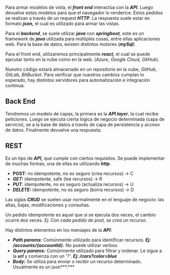 Para armar modelos de vista, el ***front end*** interactúa con la ***API***. Luego devuelve estos modelos para que el navegador lo renderice. Estos pedidos se realizan a través de un request ***HTTP***. La respuesta suele estar en formato ***json,*** el cual es utilizado para armar las vistas.

Para el ***backend***, se suele utilizar ***java*** con ***springboot,*** este es un framework de ***java*** utilizada para múltiples cosas, entre ellas aplicaciones web. Para la base de datos, existen distintos motores (***mySql***)

Para el front end, utilizaremos principalmente ***react,*** el cual se puede ejecutar tanto en la nube como en la web. (*Azure*, *Google Cloud*, *GitHub*).

Nuestro código estará almacenado en un repositorio en la nube, *GitHub*, *GitLab*, *BitBucket*. Para verificar que nuestros cambios cumplan lo esperado, hay distintos servidores para automatización e integración continua.

## Back End

Tendremos un modelo de capas, la primera es la ***API layer***, la cual recibe peticiones. Luego se ejecuta cierta lógica de negocio determinada (capa de servicio), se a la base de datos a través de capa de persistencia y acceso de datos. Finalmente devuelve una respuesta.

## REST

Es un tipo de ***API,*** que cumple con ciertos requisitos. Se puede implementar de muchas formas, una de ellas es utilizando ***http***.

- **POST:** no idempotente, no es seguro (crea recursos) → C
- ***GET:*** idempotente, safe (lee recursos) → R
- ***PUT***: idempotente, no es seguro (actualiza recursos) → U
- ***DELETE:*** idempotente, no es seguro (borra recursos) → D

Las siglas ***CRUD*** se suelen usar normalmente en el lenguaje de negocio: las altas, bajas, modificaciones y consultas.

Un pedido idempotente es aquel que si se ejecuta dos veces, el cambio ocurre dos veces. *Ej: Con cada pedido de post, se crea un recurso.*

Hay distintos elementos en los mensajes de la ***API***:

- ***Path params:*** Comúnmente utilizado para identificar recursos. ***Ej: /accounts/{accountId}.*** No puede utilizar verbos.
- ***Query params:*** Comúnmente utilizado para filtrar y ordenar. Le sigue a la ***url*** y comienza con un '*?'*. ***Ej: /cars?color=blue***
- ***Body:*** Se utiliza para enviar o recibir un recurso determinado. Usualmente es un json***.***
